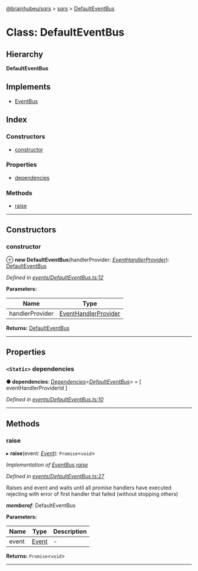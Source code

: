 [@brainhubeu/sqrs](../README.md) > [sqrs](../modules/sqrs.md) > [DefaultEventBus](../classes/sqrs.defaulteventbus.md)

# Class: DefaultEventBus

## Hierarchy

**DefaultEventBus**

## Implements

* [EventBus](../interfaces/sqrs.eventbus.md)

## Index

### Constructors

* [constructor](sqrs.defaulteventbus.md#constructor)

### Properties

* [dependencies](sqrs.defaulteventbus.md#dependencies)

### Methods

* [raise](sqrs.defaulteventbus.md#raise)

---

## Constructors

<a id="constructor"></a>

###  constructor

⊕ **new DefaultEventBus**(handlerProvider: *[EventHandlerProvider](../modules/sqrs.md#eventhandlerprovider)*): [DefaultEventBus](sqrs.defaulteventbus.md)

*Defined in [events/DefaultEventBus.ts:12](https://github.com/brainhubeu/sqrs/blob/f7042dc/packages/sqrs/src/events/DefaultEventBus.ts#L12)*

**Parameters:**

| Name | Type |
| ------ | ------ |
| handlerProvider | [EventHandlerProvider](../modules/sqrs.md#eventhandlerprovider) |

**Returns:** [DefaultEventBus](sqrs.defaulteventbus.md)

___

## Properties

<a id="dependencies"></a>

### `<Static>` dependencies

**● dependencies**: *[Dependencies](../modules/sqrs.md#dependencies)<[DefaultEventBus](sqrs.defaulteventbus.md)>* =  [
    eventHandlerProviderId
  ]

*Defined in [events/DefaultEventBus.ts:10](https://github.com/brainhubeu/sqrs/blob/f7042dc/packages/sqrs/src/events/DefaultEventBus.ts#L10)*

___

## Methods

<a id="raise"></a>

###  raise

▸ **raise**(event: *[Event](../interfaces/sqrs.event.md)*): `Promise`<`void`>

*Implementation of [EventBus](../interfaces/sqrs.eventbus.md).[raise](../interfaces/sqrs.eventbus.md#raise)*

*Defined in [events/DefaultEventBus.ts:27](https://github.com/brainhubeu/sqrs/blob/f7042dc/packages/sqrs/src/events/DefaultEventBus.ts#L27)*

Raises and event and waits until all promise handlers have executed rejecting with error of first handler that failed (without stopping others)

*__memberof__*: DefaultEventBus

**Parameters:**

| Name | Type | Description |
| ------ | ------ | ------ |
| event | [Event](../interfaces/sqrs.event.md) |  \- |

**Returns:** `Promise`<`void`>

___

